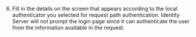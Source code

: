  
   6.   Fill in the details on the screen that appears according to the local authenticator you selected for request path 
        authentication. Identity Server will not prompt the login page since it can authenticate the user from the 
        information available in the request.
